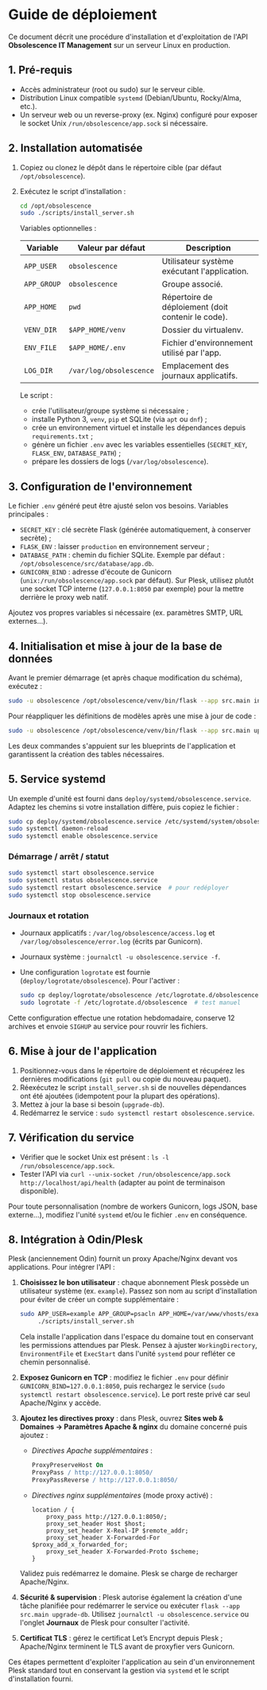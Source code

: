 # Guide de déploiement

Ce document décrit une procédure d'installation et d'exploitation de l'API **Obsolescence IT Management** sur un serveur Linux en production.

## 1. Pré-requis

- Accès administrateur (root ou sudo) sur le serveur cible.
- Distribution Linux compatible `systemd` (Debian/Ubuntu, Rocky/Alma, etc.).
- Un serveur web ou un reverse-proxy (ex. Nginx) configuré pour exposer le socket Unix `/run/obsolescence/app.sock` si nécessaire.

## 2. Installation automatisée

1. Copiez ou clonez le dépôt dans le répertoire cible (par défaut `/opt/obsolescence`).
2. Exécutez le script d'installation :

   ```bash
   cd /opt/obsolescence
   sudo ./scripts/install_server.sh
   ```

   Variables optionnelles :

   | Variable | Valeur par défaut | Description |
   |----------|-------------------|-------------|
   | `APP_USER` | `obsolescence` | Utilisateur système exécutant l'application. |
   | `APP_GROUP` | `obsolescence` | Groupe associé. |
   | `APP_HOME` | `pwd` | Répertoire de déploiement (doit contenir le code). |
   | `VENV_DIR` | `$APP_HOME/venv` | Dossier du virtualenv. |
   | `ENV_FILE` | `$APP_HOME/.env` | Fichier d'environnement utilisé par l'app. |
   | `LOG_DIR` | `/var/log/obsolescence` | Emplacement des journaux applicatifs. |

   Le script :

   - crée l'utilisateur/groupe système si nécessaire ;
   - installe Python 3, `venv`, `pip` et SQLite (via `apt` ou `dnf`) ;
   - crée un environnement virtuel et installe les dépendances depuis `requirements.txt` ;
   - génère un fichier `.env` avec les variables essentielles (`SECRET_KEY`, `FLASK_ENV`, `DATABASE_PATH`) ;
   - prépare les dossiers de logs (`/var/log/obsolescence`).

## 3. Configuration de l'environnement

Le fichier `.env` généré peut être ajusté selon vos besoins. Variables principales :

- `SECRET_KEY` : clé secrète Flask (générée automatiquement, à conserver secrète) ;
- `FLASK_ENV` : laisser `production` en environnement serveur ;
- `DATABASE_PATH` : chemin du fichier SQLite. Exemple par défaut : `/opt/obsolescence/src/database/app.db`.
- `GUNICORN_BIND` : adresse d'écoute de Gunicorn (`unix:/run/obsolescence/app.sock` par défaut). Sur Plesk, utilisez plutôt une socket TCP interne (`127.0.0.1:8050` par exemple) pour la mettre derrière le proxy web natif.

Ajoutez vos propres variables si nécessaire (ex. paramètres SMTP, URL externes…).

## 4. Initialisation et mise à jour de la base de données

Avant le premier démarrage (et après chaque modification du schéma), exécutez :

```bash
sudo -u obsolescence /opt/obsolescence/venv/bin/flask --app src.main init-db
```

Pour réappliquer les définitions de modèles après une mise à jour de code :

```bash
sudo -u obsolescence /opt/obsolescence/venv/bin/flask --app src.main upgrade-db
```

Les deux commandes s'appuient sur les blueprints de l'application et garantissent la création des tables nécessaires.

## 5. Service systemd

Un exemple d'unité est fourni dans `deploy/systemd/obsolescence.service`. Adaptez les chemins si votre installation diffère, puis copiez le fichier :

```bash
sudo cp deploy/systemd/obsolescence.service /etc/systemd/system/obsolescence.service
sudo systemctl daemon-reload
sudo systemctl enable obsolescence.service
```

### Démarrage / arrêt / statut

```bash
sudo systemctl start obsolescence.service
sudo systemctl status obsolescence.service
sudo systemctl restart obsolescence.service  # pour redéployer
sudo systemctl stop obsolescence.service
```

### Journaux et rotation

- Journaux applicatifs : `/var/log/obsolescence/access.log` et `/var/log/obsolescence/error.log` (écrits par Gunicorn).
- Journaux système : `journalctl -u obsolescence.service -f`.
- Une configuration `logrotate` est fournie (`deploy/logrotate/obsolescence`). Pour l'activer :

  ```bash
  sudo cp deploy/logrotate/obsolescence /etc/logrotate.d/obsolescence
  sudo logrotate -f /etc/logrotate.d/obsolescence  # test manuel
  ```

Cette configuration effectue une rotation hebdomadaire, conserve 12 archives et envoie `SIGHUP` au service pour rouvrir les fichiers.

## 6. Mise à jour de l'application

1. Positionnez-vous dans le répertoire de déploiement et récupérez les dernières modifications (`git pull` ou copie du nouveau paquet).
2. Réexécutez le script `install_server.sh` si de nouvelles dépendances ont été ajoutées (idempotent pour la plupart des opérations).
3. Mettez à jour la base si besoin (`upgrade-db`).
4. Redémarrez le service : `sudo systemctl restart obsolescence.service`.

## 7. Vérification du service

- Vérifier que le socket Unix est présent : `ls -l /run/obsolescence/app.sock`.
- Tester l'API via `curl --unix-socket /run/obsolescence/app.sock http://localhost/api/health` (adapter au point de terminaison disponible).

Pour toute personnalisation (nombre de workers Gunicorn, logs JSON, base externe…), modifiez l'unité `systemd` et/ou le fichier `.env` en conséquence.

## 8. Intégration à Odin/Plesk

Plesk (anciennement Odin) fournit un proxy Apache/Nginx devant vos applications. Pour intégrer l'API :

1. **Choisissez le bon utilisateur** : chaque abonnement Plesk possède un utilisateur système (ex. `example`). Passez son nom au
   script d'installation pour éviter de créer un compte supplémentaire :

   ```bash
   sudo APP_USER=example APP_GROUP=psacln APP_HOME=/var/www/vhosts/example.com/obsolescence \
        ./scripts/install_server.sh
   ```

   Cela installe l'application dans l'espace du domaine tout en conservant les permissions attendues par Plesk. Pensez à
   ajuster `WorkingDirectory`, `EnvironmentFile` et `ExecStart` dans l'unité `systemd` pour refléter ce chemin personnalisé.

2. **Exposez Gunicorn en TCP** : modifiez le fichier `.env` pour définir `GUNICORN_BIND=127.0.0.1:8050`, puis rechargez le service
   (`sudo systemctl restart obsolescence.service`). Le port reste privé car seul Apache/Nginx y accède.

3. **Ajoutez les directives proxy** : dans Plesk, ouvrez **Sites web & Domaines → Paramètres Apache & nginx** du domaine concerné
   puis ajoutez :

   - *Directives Apache supplémentaires* :

     ```apache
     ProxyPreserveHost On
     ProxyPass / http://127.0.0.1:8050/
     ProxyPassReverse / http://127.0.0.1:8050/
     ```

   - *Directives nginx supplémentaires* (mode proxy activé) :

     ```nginx
     location / {
         proxy_pass http://127.0.0.1:8050/;
         proxy_set_header Host $host;
         proxy_set_header X-Real-IP $remote_addr;
         proxy_set_header X-Forwarded-For $proxy_add_x_forwarded_for;
         proxy_set_header X-Forwarded-Proto $scheme;
     }
     ```

   Validez puis redémarrez le domaine. Plesk se charge de recharger Apache/Nginx.

4. **Sécurité & supervision** : Plesk autorise également la création d'une tâche planifiée pour redémarrer le service ou exécuter
   `flask --app src.main upgrade-db`. Utilisez `journalctl -u obsolescence.service` ou l'onglet **Journaux** de Plesk pour
   consulter l'activité.

5. **Certificat TLS** : gérez le certificat Let’s Encrypt depuis Plesk ; Apache/Nginx terminent le TLS avant de proxyfier vers
   Gunicorn.

Ces étapes permettent d'exploiter l'application au sein d'un environnement Plesk standard tout en conservant la gestion via
`systemd` et le script d'installation fourni.
